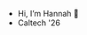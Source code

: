 - Hi, I’m Hannah 👋
- Caltech '26

<!---
HannahARose/HannahARose is a ✨ special ✨ repository because its `README.md` (this file) appears on your GitHub profile.
You can click the Preview link to take a look at your changes.
--->
